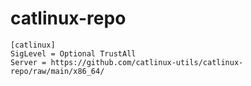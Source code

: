 # catlinux-repo

```
[catlinux]
SigLevel = Optional TrustAll
Server = https://github.com/catlinux-utils/catlinux-repo/raw/main/x86_64/
```
